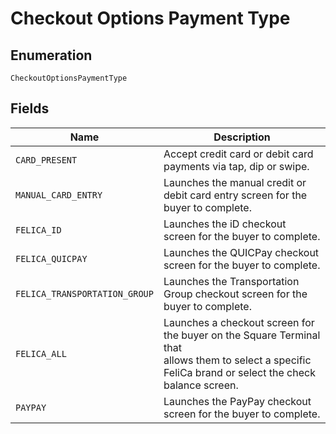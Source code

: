 
# Checkout Options Payment Type

## Enumeration

`CheckoutOptionsPaymentType`

## Fields

| Name | Description |
|  --- | --- |
| `CARD_PRESENT` | Accept credit card or debit card payments via tap, dip or swipe. |
| `MANUAL_CARD_ENTRY` | Launches the manual credit or debit card entry screen for the buyer to complete. |
| `FELICA_ID` | Launches the iD checkout screen for the buyer to complete. |
| `FELICA_QUICPAY` | Launches the QUICPay checkout screen for the buyer to complete. |
| `FELICA_TRANSPORTATION_GROUP` | Launches the Transportation Group checkout screen for the buyer to complete. |
| `FELICA_ALL` | Launches a checkout screen for the buyer on the Square Terminal that<br>allows them to select a specific FeliCa brand or select the check balance screen. |
| `PAYPAY` | Launches the PayPay checkout screen for the buyer to complete. |

